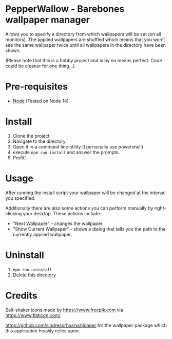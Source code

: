 # PepperWallow - Barebones wallpaper manager
Allows you to specify a directory from which wallpapers will be set (on all monitors).
The applied wallpapers are shuffled which means that you won't see the same wallpaper twice until all wallpapers in the directory have been shown. 

(Please note that this is a hobby project and is by no means perfect. Code could be cleaner for one thing...)

# Pre-requisites
- [Node](https://nodejs.org/en/download/) (Tested on Node 14)

# Install
1. Clone the project
2. Navigate to the directory
3. Open it in a command line utility (I personally use powershell)
4. execute `npm run install` and answer the prompts.
5. Profit!

# Usage
After running the install script your wallpaper will be changed at the interval you specified.

Additionally there are also some actions you can perform manually by right-clicking your desktop.
These actions include:
- "Next Wallpaper" - changes the wallpaper
- "Show Current Wallpaper" - shows a dialog that tells you the path to the currently applied wallpaper.

# Uninstall
1. `npm run uninstall`
2. Delete this directory

# Credits
Salt-shaker icons made by https://www.freepik.com via https://www.flaticon.com/

https://github.com/sindresorhus/wallpaper for the wallpaper package which this application heavily relies upon.
